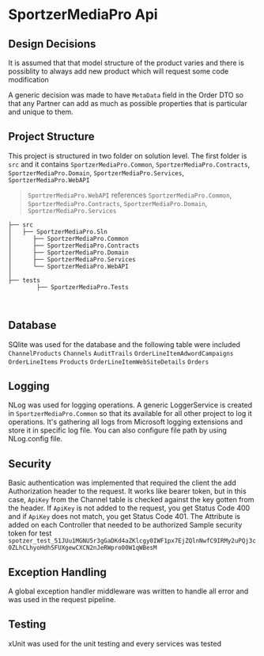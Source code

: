 # SportzerMediaPro Api

## Design Decisions

It is assumed that that model structure of the product varies and there is possiblity to always add new product which will request some code modification

A generic decision was made to have `MetaData` field in the Order DTO so that any Partner can add as much as possible properties that is particular and unique to them.
## Project Structure
This project is structured in two folder on solution level. The first folder is `src` and it contains `SportzerMediaPro.Common`, `SportzerMediaPro.Contracts`, `SportzerMediaPro.Domain`, `SportzerMediaPro.Services`, `SportzerMediaPro.WebAPI`
> `SportzerMediaPro.WebAPI` references `SportzerMediaPro.Common`, `SportzerMediaPro.Contracts`, `SportzerMediaPro.Domain`, `SportzerMediaPro.Services`

```.
├── src
│   ├── SportzerMediaPro.Sln
│      ├── SportzerMediaPro.Common
│      ├── SportzerMediaPro.Contracts
│      ├── SportzerMediaPro.Domain
│      ├── SportzerMediaPro.Services
│      └── SportzerMediaPro.WebAPI
│    
├── tests
        ├── SportzerMediaPro.Tests
    
  

 ```
## Database
SQlite was used for the database and the following table were included 
`ChannelProducts`
`Channels`
`AuditTrails`
`OrderLineItemAdwordCampaigns`
`OrderLineItems`
`Products`
`OrderLineItemWebSiteDetails`
`Orders`
 
## Logging
 
NLog was used for logging operations. A generic LoggerService is created in `SportzerMediaPro.Common` so that its available for all other project to log it operations. It's gathering all logs from Microsoft logging extensions and store it in specific log file. You can also configure file path by using NLog.config file.

## Security

Basic authentication was implemented that required the client the add Authorization header to the request. It works like bearer token, but in this case, `ApiKey` from the Channel table is checked against the key gotten from the header. If `ApiKey` is not added to the request, you get Status Code 400 and if `ApiKey` does not match, you get Status Code 401. The Attribute is added on each Controller that needed to be authorized
Sample security token for test `spotzer_test_51JUu1MGNU5r3gGaDKd4aZKlcgy0IWF1px7EjZQlnNwfC9IRMy2uPQj3c0ZLhCLhyoHdhSFUXgewCXCN2nJeRWpro00W1qWBesM`

## Exception Handling
A global exception handler middleware was written to handle all error and was used in the request pipeline.

## Testing
xUnit was used for the unit testing and every services was tested

